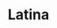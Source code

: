 ---
title: Latina
date: 
draft: false

# descripcion
description : Aro pasante de plata con marquesitas. 

materials: Plata 925

color: Plateado

dimensions: 1,2cm diam

code: 01-02-0362

type: "Aros"

categories: []

# Images
# first image will be shown in the product page
images:
  # - image: "images/path_to_image"
  # La ubicacion de las imagenes es imagenes/Aros/Aros.Marquesita/01-02-0362-latina
  - image: "./images/aros/marquesita/01-02-0362-redondo-con-centro_a.JPG"
  - image: "./images/aros/marquesita/01-02-0362-redondo-con-centro_b.JPG"
---